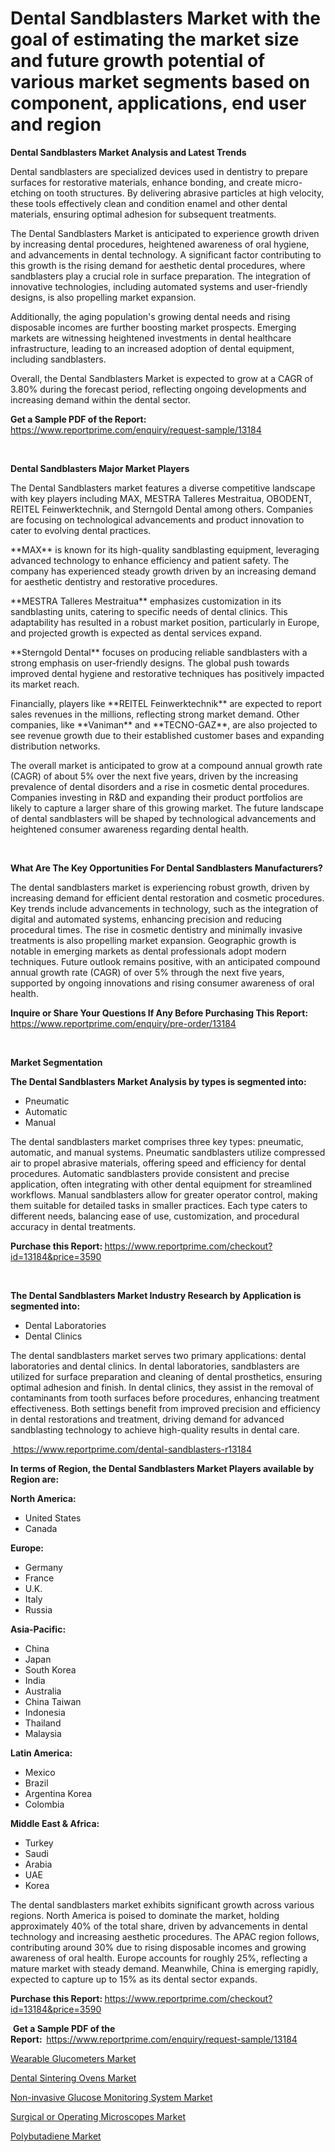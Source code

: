<p><h1>Dental Sandblasters Market with the goal of estimating the market size and future growth potential of various market segments based on component, applications, end user and region</h1></p><p><strong>Dental Sandblasters Market Analysis and Latest Trends</strong></p>
<p><p>Dental sandblasters are specialized devices used in dentistry to prepare surfaces for restorative materials, enhance bonding, and create micro-etching on tooth structures. By delivering abrasive particles at high velocity, these tools effectively clean and condition enamel and other dental materials, ensuring optimal adhesion for subsequent treatments.</p><p>The Dental Sandblasters Market is anticipated to experience growth driven by increasing dental procedures, heightened awareness of oral hygiene, and advancements in dental technology. A significant factor contributing to this growth is the rising demand for aesthetic dental procedures, where sandblasters play a crucial role in surface preparation. The integration of innovative technologies, including automated systems and user-friendly designs, is also propelling market expansion.</p><p>Additionally, the aging population's growing dental needs and rising disposable incomes are further boosting market prospects. Emerging markets are witnessing heightened investments in dental healthcare infrastructure, leading to an increased adoption of dental equipment, including sandblasters. </p><p>Overall, the Dental Sandblasters Market is expected to grow at a CAGR of 3.80% during the forecast period, reflecting ongoing developments and increasing demand within the dental sector.</p></p>
<p><strong>Get a Sample PDF of the Report:&nbsp;</strong> <a href="https://www.reportprime.com/enquiry/request-sample/13184">https://www.reportprime.com/enquiry/request-sample/13184</a></p>
<p>&nbsp;</p>
<p><strong>Dental Sandblasters Major Market Players</strong></p>
<p><p>The Dental Sandblasters market features a diverse competitive landscape with key players including MAX, MESTRA Talleres Mestraitua, OBODENT, REITEL Feinwerktechnik, and Sterngold Dental among others. Companies are focusing on technological advancements and product innovation to cater to evolving dental practices.</p><p>**MAX** is known for its high-quality sandblasting equipment, leveraging advanced technology to enhance efficiency and patient safety. The company has experienced steady growth driven by an increasing demand for aesthetic dentistry and restorative procedures.</p><p>**MESTRA Talleres Mestraitua** emphasizes customization in its sandblasting units, catering to specific needs of dental clinics. This adaptability has resulted in a robust market position, particularly in Europe, and projected growth is expected as dental services expand.</p><p>**Sterngold Dental** focuses on producing reliable sandblasters with a strong emphasis on user-friendly designs. The global push towards improved dental hygiene and restorative techniques has positively impacted its market reach.</p><p>Financially, players like **REITEL Feinwerktechnik** are expected to report sales revenues in the millions, reflecting strong market demand. Other companies, like **Vaniman** and **TECNO-GAZ**, are also projected to see revenue growth due to their established customer bases and expanding distribution networks.</p><p>The overall market is anticipated to grow at a compound annual growth rate (CAGR) of about 5% over the next five years, driven by the increasing prevalence of dental disorders and a rise in cosmetic dental procedures. Companies investing in R&D and expanding their product portfolios are likely to capture a larger share of this growing market. The future landscape of dental sandblasters will be shaped by technological advancements and heightened consumer awareness regarding dental health.</p></p>
<p>&nbsp;</p>
<p><strong>What Are The Key Opportunities For Dental Sandblasters Manufacturers?</strong></p>
<p><p>The dental sandblasters market is experiencing robust growth, driven by increasing demand for efficient dental restoration and cosmetic procedures. Key trends include advancements in technology, such as the integration of digital and automated systems, enhancing precision and reducing procedural times. The rise in cosmetic dentistry and minimally invasive treatments is also propelling market expansion. Geographic growth is notable in emerging markets as dental professionals adopt modern techniques. Future outlook remains positive, with an anticipated compound annual growth rate (CAGR) of over 5% through the next five years, supported by ongoing innovations and rising consumer awareness of oral health.</p></p>
<p><strong>Inquire or Share Your Questions If Any Before Purchasing This Report:</strong> <a href="https://www.reportprime.com/enquiry/pre-order/13184">https://www.reportprime.com/enquiry/pre-order/13184</a></p>
<p>&nbsp;</p>
<p><strong>Market Segmentation</strong></p>
<p><strong>The Dental Sandblasters Market Analysis by types is segmented into:</strong></p>
<p><ul><li>Pneumatic</li><li>Automatic</li><li>Manual</li></ul></p>
<p><p>The dental sandblasters market comprises three key types: pneumatic, automatic, and manual systems. Pneumatic sandblasters utilize compressed air to propel abrasive materials, offering speed and efficiency for dental procedures. Automatic sandblasters provide consistent and precise application, often integrating with other dental equipment for streamlined workflows. Manual sandblasters allow for greater operator control, making them suitable for detailed tasks in smaller practices. Each type caters to different needs, balancing ease of use, customization, and procedural accuracy in dental treatments.</p></p>
<p><strong>Purchase this Report:&nbsp;</strong><a href="https://www.reportprime.com/checkout?id=13184&price=3590">https://www.reportprime.com/checkout?id=13184&price=3590</a></p>
<p>&nbsp;</p>
<p><strong>The Dental Sandblasters Market Industry Research by Application is segmented into:</strong></p>
<p><ul><li>Dental Laboratories</li><li>Dental Clinics</li></ul></p>
<p><p>The dental sandblasters market serves two primary applications: dental laboratories and dental clinics. In dental laboratories, sandblasters are utilized for surface preparation and cleaning of dental prosthetics, ensuring optimal adhesion and finish. In dental clinics, they assist in the removal of contaminants from tooth surfaces before procedures, enhancing treatment effectiveness. Both settings benefit from improved precision and efficiency in dental restorations and treatment, driving demand for advanced sandblasting technology to achieve high-quality results in dental care.</p></p>
<p><a href="https://www.reportprime.com/dental-sandblasters-r13184">&nbsp;https://www.reportprime.com/dental-sandblasters-r13184</a></p>
<p><strong>In terms of Region, the Dental Sandblasters Market Players available by Region are:</strong></p>
<p>
    <p> <strong> North America: </strong>
        <ul>
            <li>United States</li>
            <li>Canada</li>
        </ul>
        </p> 
    <p> <strong> Europe: </strong>
        <ul>
            <li>Germany</li>
            <li>France</li>
            <li>U.K.</li>
            <li>Italy</li>
            <li>Russia</li>
        </ul>
        </p> 
    <p> <strong> Asia-Pacific: </strong>
        <ul>
            <li>China</li>
            <li>Japan</li>
            <li>South Korea</li>
            <li>India</li>
            <li>Australia</li>
            <li>China Taiwan</li>
            <li>Indonesia</li>
            <li>Thailand</li>
            <li>Malaysia</li>
        </ul>
        </p> 
    <p> <strong> Latin America: </strong>
        <ul>
            <li>Mexico</li>
            <li>Brazil</li>
            <li>Argentina Korea</li>
            <li>Colombia</li>
        </ul>
        </p> 
    <p> <strong> Middle East & Africa: </strong>
        <ul>
            <li>Turkey</li>
            <li>Saudi</li>
            <li>Arabia</li>
            <li>UAE</li>
            <li>Korea</li>
        </ul>
    </p>
    </p>
<p><p>The dental sandblasters market exhibits significant growth across various regions. North America is poised to dominate the market, holding approximately 40% of the total share, driven by advancements in dental technology and increasing aesthetic procedures. The APAC region follows, contributing around 30% due to rising disposable incomes and growing awareness of oral health. Europe accounts for roughly 25%, reflecting a mature market with steady demand. Meanwhile, China is emerging rapidly, expected to capture up to 15% as its dental sector expands.</p></p>
<p><strong>Purchase this Report: </strong><a href="https://www.reportprime.com/checkout?id=13184&price=3590">https://www.reportprime.com/checkout?id=13184&price=3590</a></p>
<p>&nbsp;<strong>Get a Sample PDF of the Report:&nbsp;&nbsp;</strong><a href="https://www.reportprime.com/enquiry/request-sample/13184">https://www.reportprime.com/enquiry/request-sample/13184</a></p>
<p><strong></strong></p>
<p><p><a href="https://issuu.com/reportprime-2/docs/wearable-glucometers-market-size-20_dea41c920fd7ee">Wearable Glucometers Market</a></p><p><a href="https://github.com/sofayahoo2023/Market-Research-Report-List-6/blob/main/dental-sintering-ovens-market.md">Dental Sintering Ovens Market</a></p><p><a href="https://issuu.com/reportprime-2/docs/non-invasive-glucose-monitoring-sys_ddf8498851d2b7">Non-invasive Glucose Monitoring System Market</a></p><p><a href="https://medium.com/@amexben1465_98864/surgical-or-operating-microscopes-market-outlook-complete-industry-analysis-2024-to-2031-556ad93fd4a8">Surgical or Operating Microscopes Market</a></p><p><a href="https://www.linkedin.com/pulse/polybutadiene-market-size-growing-cagr-62-report-covers-qyk1c?trackingId=1YxgIDgxQACBQbv9jccBkA%3D%3D">Polybutadiene Market</a></p></p>